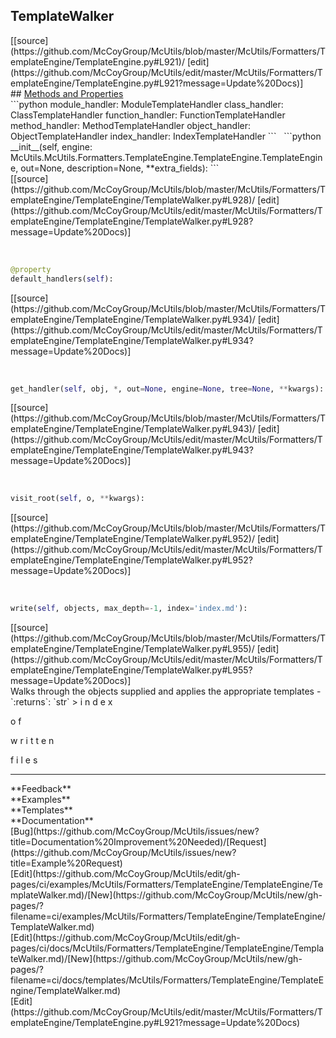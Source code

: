## <a id="McUtils.McUtils.Formatters.TemplateEngine.TemplateEngine.TemplateWalker">TemplateWalker</a> 

<div class="docs-source-link" markdown="1">
[[source](https://github.com/McCoyGroup/McUtils/blob/master/McUtils/Formatters/TemplateEngine/TemplateEngine.py#L921)/
[edit](https://github.com/McCoyGroup/McUtils/edit/master/McUtils/Formatters/TemplateEngine/TemplateEngine.py#L921?message=Update%20Docs)]
</div>









<div class="collapsible-section">
 <div class="collapsible-section collapsible-section-header" markdown="1">
## <a class="collapse-link" data-toggle="collapse" href="#methods" markdown="1"> Methods and Properties</a> <a class="float-right" data-toggle="collapse" href="#methods"><i class="fa fa-chevron-down"></i></a>
 </div>
 <div class="collapsible-section collapsible-section-body collapse show" id="methods" markdown="1">
 ```python
module_handler: ModuleTemplateHandler
class_handler: ClassTemplateHandler
function_handler: FunctionTemplateHandler
method_handler: MethodTemplateHandler
object_handler: ObjectTemplateHandler
index_handler: IndexTemplateHandler
```
<a id="McUtils.McUtils.Formatters.TemplateEngine.TemplateEngine.TemplateWalker.__init__" class="docs-object-method">&nbsp;</a> 
```python
__init__(self, engine: McUtils.McUtils.Formatters.TemplateEngine.TemplateEngine.TemplateEngine, out=None, description=None, **extra_fields): 
```
<div class="docs-source-link" markdown="1">
[[source](https://github.com/McCoyGroup/McUtils/blob/master/McUtils/Formatters/TemplateEngine/TemplateEngine/TemplateWalker.py#L928)/
[edit](https://github.com/McCoyGroup/McUtils/edit/master/McUtils/Formatters/TemplateEngine/TemplateEngine/TemplateWalker.py#L928?message=Update%20Docs)]
</div>


<a id="McUtils.McUtils.Formatters.TemplateEngine.TemplateEngine.TemplateWalker.default_handlers" class="docs-object-method">&nbsp;</a> 
```python
@property
default_handlers(self): 
```
<div class="docs-source-link" markdown="1">
[[source](https://github.com/McCoyGroup/McUtils/blob/master/McUtils/Formatters/TemplateEngine/TemplateEngine/TemplateWalker.py#L934)/
[edit](https://github.com/McCoyGroup/McUtils/edit/master/McUtils/Formatters/TemplateEngine/TemplateEngine/TemplateWalker.py#L934?message=Update%20Docs)]
</div>


<a id="McUtils.McUtils.Formatters.TemplateEngine.TemplateEngine.TemplateWalker.get_handler" class="docs-object-method">&nbsp;</a> 
```python
get_handler(self, obj, *, out=None, engine=None, tree=None, **kwargs): 
```
<div class="docs-source-link" markdown="1">
[[source](https://github.com/McCoyGroup/McUtils/blob/master/McUtils/Formatters/TemplateEngine/TemplateEngine/TemplateWalker.py#L943)/
[edit](https://github.com/McCoyGroup/McUtils/edit/master/McUtils/Formatters/TemplateEngine/TemplateEngine/TemplateWalker.py#L943?message=Update%20Docs)]
</div>


<a id="McUtils.McUtils.Formatters.TemplateEngine.TemplateEngine.TemplateWalker.visit_root" class="docs-object-method">&nbsp;</a> 
```python
visit_root(self, o, **kwargs): 
```
<div class="docs-source-link" markdown="1">
[[source](https://github.com/McCoyGroup/McUtils/blob/master/McUtils/Formatters/TemplateEngine/TemplateEngine/TemplateWalker.py#L952)/
[edit](https://github.com/McCoyGroup/McUtils/edit/master/McUtils/Formatters/TemplateEngine/TemplateEngine/TemplateWalker.py#L952?message=Update%20Docs)]
</div>


<a id="McUtils.McUtils.Formatters.TemplateEngine.TemplateEngine.TemplateWalker.write" class="docs-object-method">&nbsp;</a> 
```python
write(self, objects, max_depth=-1, index='index.md'): 
```
<div class="docs-source-link" markdown="1">
[[source](https://github.com/McCoyGroup/McUtils/blob/master/McUtils/Formatters/TemplateEngine/TemplateEngine/TemplateWalker.py#L955)/
[edit](https://github.com/McCoyGroup/McUtils/edit/master/McUtils/Formatters/TemplateEngine/TemplateEngine/TemplateWalker.py#L955?message=Update%20Docs)]
</div>
Walks through the objects supplied and applies the appropriate templates
  - `:returns`: `str`
    > i
n
d
e
x
 
o
f
 
w
r
i
t
t
e
n
 
f
i
l
e
s
 </div>
</div>












---


<div markdown="1" class="text-secondary">
<div class="container">
  <div class="row">
   <div class="col" markdown="1">
**Feedback**   
</div>
   <div class="col" markdown="1">
**Examples**   
</div>
   <div class="col" markdown="1">
**Templates**   
</div>
   <div class="col" markdown="1">
**Documentation**   
</div>
   <div class="col" markdown="1">
   
</div>
   <div class="col" markdown="1">
   
</div>
   <div class="col" markdown="1">
   
</div>
</div>
  <div class="row">
   <div class="col" markdown="1">
[Bug](https://github.com/McCoyGroup/McUtils/issues/new?title=Documentation%20Improvement%20Needed)/[Request](https://github.com/McCoyGroup/McUtils/issues/new?title=Example%20Request)   
</div>
   <div class="col" markdown="1">
[Edit](https://github.com/McCoyGroup/McUtils/edit/gh-pages/ci/examples/McUtils/Formatters/TemplateEngine/TemplateEngine/TemplateWalker.md)/[New](https://github.com/McCoyGroup/McUtils/new/gh-pages/?filename=ci/examples/McUtils/Formatters/TemplateEngine/TemplateEngine/TemplateWalker.md)   
</div>
   <div class="col" markdown="1">
[Edit](https://github.com/McCoyGroup/McUtils/edit/gh-pages/ci/docs/McUtils/Formatters/TemplateEngine/TemplateEngine/TemplateWalker.md)/[New](https://github.com/McCoyGroup/McUtils/new/gh-pages/?filename=ci/docs/templates/McUtils/Formatters/TemplateEngine/TemplateEngine/TemplateWalker.md)   
</div>
   <div class="col" markdown="1">
[Edit](https://github.com/McCoyGroup/McUtils/edit/master/McUtils/Formatters/TemplateEngine/TemplateEngine.py#L921?message=Update%20Docs)   
</div>
   <div class="col" markdown="1">
   
</div>
   <div class="col" markdown="1">
   
</div>
   <div class="col" markdown="1">
   
</div>
</div>
</div>
</div>